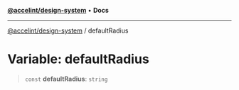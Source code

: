 [**@accelint/design-system**](../README.md) • **Docs**

***

[@accelint/design-system](../README.md) / defaultRadius

# Variable: defaultRadius

> `const` **defaultRadius**: `string`
